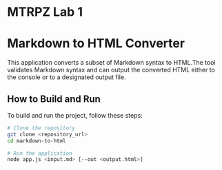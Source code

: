 # MTRPZ Lab 1
# Markdown to HTML Converter

This application converts a subset of Markdown syntax to HTML.The tool validates Markdown syntax and can output the converted HTML either to the console or to a designated output file.

## How to Build and Run

To build and run the project, follow these steps:

```bash
# Clone the repository
git clone <repository_url>
cd markdown-to-html

# Run the application
node app.js <input.md> [--out <output.html>]
